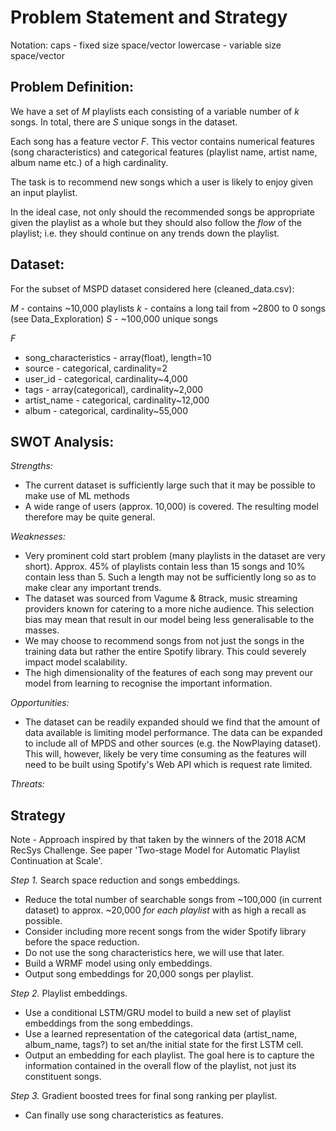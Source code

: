 # Problem Statement and Strategy

Notation:
caps - fixed size space/vector
lowercase - variable size space/vector

## Problem Definition:

We have a set of _M_ playlists each consisting of a variable number of _k_ songs.
In total, there are _S_ unique songs in the dataset.

Each song has a feature vector _F_. This vector contains numerical features
(song characteristics) and categorical features (playlist name, artist name,
album name etc.) of a high cardinality.

The task is to recommend new songs which a user is likely to enjoy given an input
playlist.

In the ideal case, not only should the recommended songs be appropriate given the
playlist as a whole but they should also follow the _flow_ of the
playlist; i.e. they should continue on any trends down the playlist.

## Dataset:

For the subset of MSPD dataset considered here (cleaned_data.csv):

_M_ - contains ~10,000 playlists
_k_ - contains a long tail from ~2800 to 0 songs (see Data_Exploration)
_S_ - ~100,000 unique songs

_F_
  - song_characteristics - array(float), length=10
  - source - categorical, cardinality=2
  - user_id - categorical, cardinality~4,000
  - tags - array(categorical), cardinality~2,000
  - artist_name - categorical, cardinality~12,000
  - album - categorical, cardinality~55,000


## SWOT Analysis:

*Strengths:*
- The current dataset is sufficiently large such that it may be possible to
make use of ML methods
- A wide range of users (approx. 10,000) is covered. The resulting model therefore
may be quite general.

*Weaknesses:*
- Very prominent cold start problem (many playlists in the dataset are very short).
Approx. 45% of playlists contain less than 15 songs and 10% contain less than 5.
Such a length may not be sufficiently long so as to make clear any important trends.
- The dataset was sourced from Vagume & 8track, music streaming providers known
for catering to a more niche audience. This selection bias may mean that result in
our model being less generalisable to the masses.
- We may choose to recommend songs from not just the songs in the training data
but rather the entire Spotify library. This could severely impact model scalability.
- The high dimensionality of the features of each song may prevent our model from
learning to recognise the important information.

*Opportunities:*
- The dataset can be readily expanded should we find that the amount of data available
is limiting model performance. The data can be expanded to include all of MPDS
and other sources (e.g. the NowPlaying dataset). This will, however, likely be very
time consuming as the features will need to be built using Spotify's Web API which
is request rate limited.

*Threats:*


## Strategy

Note - Approach inspired by that taken by the winners of the 2018 ACM RecSys
Challenge. See paper 'Two-stage Model for Automatic Playlist Continuation at Scale'.

*Step 1.* Search space reduction and songs embeddings.
- Reduce the total number of searchable songs from ~100,000 (in current dataset) to
approx. ~20,000 _for each playlist_ with as high a recall as possible.
- Consider including more recent songs from the wider Spotify library before the space reduction.
- Do not use the song characteristics here, we will use that later.
- Build a WRMF model using only embeddings.
- Output song embeddings for 20,000 songs per playlist.

*Step 2.* Playlist embeddings.
- Use a conditional LSTM/GRU model to build a new set of playlist embeddings from the song
embeddings. 
- Use a learned representation of the categorical data (artist_name, album_name, tags?)
to set an/the initial state for the first LSTM cell.
- Output an embedding for each playlist. The goal here is to capture the information
contained in the overall flow of the playlist, not just its constituent songs.

*Step 3.* Gradient boosted trees for final song ranking per playlist.
- Can finally use song characteristics as features.
